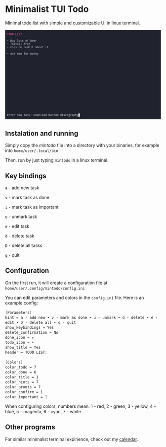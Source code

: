 # Minimalist TUI Todo
Minimal todo list with simple and customizable UI in linux terminal.

![screenshot](screenshot.jpeg)

## Instalation and running
Simply copy the _mintodo_ file into a directory with your binaries, for example into `home/user/.local/bin` 

Then, run by just typing `mintodo` in a linux terminal.

## Key bindings

`a` - add new task

`v` - mark task as done

`i` - mark task as important

`u` - unmark task

`e` - edit task

`d` - delete task

`D` - delete all tasks

`q` - quit

## Configuration

On the first run, it will create a configuration file at `home/user/.config/mintodo/config.ini`

You can edit parameters and colors in the `config.ini` file. Here is an example config:

```
[Parameters]
hint = a - add new • v - mark as done • u - unmark • d - delete • e - edit • D - delete all • q - quit
show_keybindings = Yes
delete_confirmation = No
done_icon = ✔
todo_icon = •
show_title = Yes
header = TODO LIST:

[Colors]
color_todo = 7
color_done = 6
color_title = 1
color_hints = 7
color_promts = 7
color_confirm = 1
color_important = 1
```
When configuring colors, numbers mean: 1 - red, 2 - green, 3 - yellow, 4 - blue, 5 - magenta, 6 - cyan, 7 - white

## Other programs
For similar minimalist terminal expirience, check out my [calendar](https://github.com/anufrievroman/minimalist-tui-calendar).

